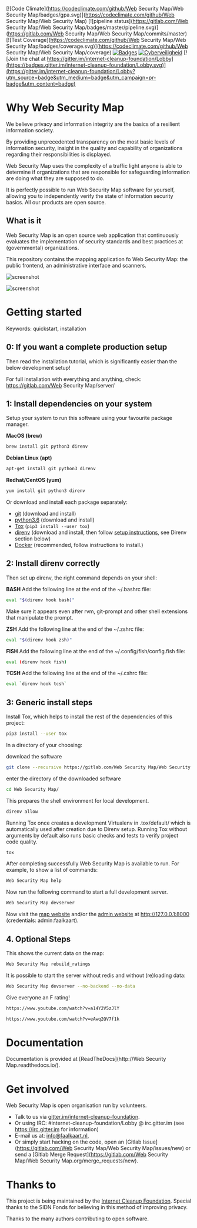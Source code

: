 [![Code Climate](https://codeclimate.com/github/Web Security Map/Web Security Map/badges/gpa.svg)](https://codeclimate.com/github/Web Security Map/Web Security Map) [![pipeline status](https://gitlab.com/Web Security Map/Web Security Map/badges/master/pipeline.svg)](https://gitlab.com/Web Security Map/Web Security Map/commits/master) [![Test Coverage](https://codeclimate.com/github/Web Security Map/Web Security Map/badges/coverage.svg)](https://codeclimate.com/github/Web Security Map/Web Security Map/coverage)
[![Badges](https://img.shields.io/badge/badges-6-yellowgreen.svg)](https://shields.io) [![Cyberveiligheid](https://img.shields.io/badge/Cyberveiligheid-97%25-yellow.svg)](https://eurocyber.nl) [![Join the chat at https://gitter.im/internet-cleanup-foundation/Lobby](https://badges.gitter.im/internet-cleanup-foundation/Lobby.svg)](https://gitter.im/internet-cleanup-foundation/Lobby?utm_source=badge&utm_medium=badge&utm_campaign=pr-badge&utm_content=badge)

Why Web Security Map
===========
We believe privacy and information integrity are the basics of a resilient information society.

By providing unprecedented transparency on the most basic levels of information security, insight in
the quality and capability of organizations regarding their responsibilities is displayed.

Web Security Map uses the complexity of a traffic light anyone is able to determine if organizations that are responsible
for safeguarding information are doing what they are supposed to do.

It is perfectly possible to run Web Security Map software for yourself, allowing you to independently verify the
state of information security basics. All our products are open source.


What is it
----------
Web Security Map is an open source web application that continuously evaluates the implementation of security standards and
best practices at (governmental) organizations.

This repository contains the mapping application fo Web Security Map: the public frontend, an administrative interface and scanners.

![screenshot](docs/screenshot.png)

![screenshot](docs/admin_interface.png)


Getting started
===============
Keywords: quickstart, installation

## 0: If you want a complete production setup
Then read the installation tutorial, which is significantly easier than the below development setup!

For full installation with everything and anything, check: https://gitlab.com/Web Security Map/server/


## 1: Install dependencies on your system
Setup your system to run this software using your favourite package manager.

**MacOS (brew)**
```bash
brew install git python3 direnv
```

**Debian Linux (apt)**
```bash
apt-get install git python3 direnv
```

**Redhat/CentOS (yum)**
```bash
yum install git python3 direnv
```

Or download and install each package separately:

- [git](https://git-scm.com/downloads) (download and install)
- [python3.6](https://www.python.org/downloads/) (download and install)
- [Tox](http://tox.readthedocs.io/) (`pip3 install --user tox`)
- [direnv](https://direnv.net/) (download and install, then follow [setup instructions](https://direnv.net/), see Direnv section below)
- [Docker](https://docs.docker.com/engine/installation/) (recommended, follow instructions to install.)

## 2: Install direnv correctly
Then set up direnv, the right command depends on your shell:

**BASH**
Add the following line at the end of the ~/.bashrc file:
```bash
eval "$(direnv hook bash)"
```

Make sure it appears even after rvm, git-prompt and other shell extensions that manipulate the prompt.

**ZSH**
Add the following line at the end of the ~/.zshrc file:
```bash
eval "$(direnv hook zsh)"
```

**FISH**
Add the following line at the end of the ~/.config/fish/config.fish file:

```bash
eval (direnv hook fish)
```

**TCSH**
Add the following line at the end of the ~/.cshrc file:

```bash
eval `direnv hook tcsh`
```


## 3: Generic install steps
Install Tox, which helps to install the rest of the dependencies of this project:

```bash
pip3 install --user tox
```

In a directory of your choosing:

download the software

```bash
git clone --recursive https://gitlab.com/Web Security Map/Web Security Map/
```

enter the directory of the downloaded software

```bash
cd Web Security Map/
```

This prepares the shell environment for local development.

```bash
direnv allow
```

Running Tox once creates a development Virtualenv in .tox/default/ which is automatically used after creation due to Direnv setup. Running Tox without arguments by default also runs basic checks and tests to verify project code quality.

```bash
tox
```

After completing successfully Web Security Map is available to run. For example, to show a list of commands:

```bash
Web Security Map help
```
Now run the following command to start a full development server.

```bash
Web Security Map devserver
```

Now visit the [map website](http://127.0.0.1:8000/) and/or the
[admin website](http://127.0.0.1:8000/admin/) at http://127.0.0.1:8000 (credentials: admin:faalkaart).

## 4. Optional Steps
This shows the current data on the map:

```bash
Web Security Map rebuild_ratings
```

It is possible to start the server without redis and without (re)loading data:

```bash
Web Security Map devserver --no-backend --no-data
```


Give everyone an F rating!

```bash
https://www.youtube.com/watch?v=a14Y2V5zJlY
```

```bash
https://www.youtube.com/watch?v=eAwq2QV7f1k
```


Documentation
=============
Documentation is provided at [ReadTheDocs](http://Web Security Map.readthedocs.io/).

Get involved
============

Web Security Map is open organisation run by volunteers.

- Talk to us via [gitter.im/internet-cleanup-foundation](https://gitter.im/internet-cleanup-foundation/Lobby#).
- Or using IRC: #internet-cleanup-foundation/Lobby @ irc.gitter.im (see https://irc.gitter.im for information)
- E-mail us at: [info@faalkaart.nl](mailto:info@faalkaart.nl),
- Or simply start hacking on the code, open an [Gitlab Issue](https://gitlab.com/Web Security Map/Web Security Map/issues/new) or send a [Gitlab Merge Request](https://gitlab.com/Web Security Map/Web Security Map.org/merge_requests/new).

Thanks to
=========
This project is being maintained by the [Internet Cleanup Foundation](https://internetcleanup.foundation).
Special thanks to the SIDN Fonds for believing in this method of improving privacy.

Thanks to the many authors contributing to open software.
